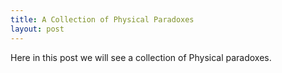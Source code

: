 ```yaml
---
title: A Collection of Physical Paradoxes 
layout: post
---
```


Here in this post we will see a collection of Physical paradoxes.
